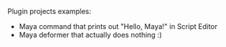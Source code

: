 Plugin projects examples:

* Maya command that prints out "Hello, Maya!" in Script Editor
* Maya deformer that actually does nothing :)
